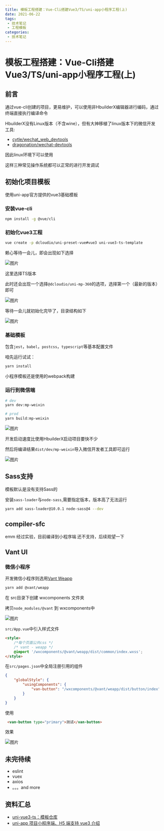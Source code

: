 ```yaml
---
title: 模板工程搭建：Vue-Cli搭建Vue3/TS/uni-app小程序工程(上)
date: 2021-06-22
tags:
 - 技术笔记
 - 工程模板
categories:
 - 技术笔记
---
```

# 模板工程搭建：Vue-Cli搭建Vue3/TS/uni-app小程序工程(上)

## 前言

通过vue-cli创建的项目，更易维护，可以使用非HbuilderX编辑器进行编码，通过终端直接执行编译命令

HbuilderX没有Linux版本（不含wine），但有大神移植了linux版本下的微信开发工具:
* [cytle/wechat_web_devtools](https://github.com/cytle/wechat_web_devtools)
* [dragonation/wechat-devtools](https://github.com/dragonation/wechat-devtools)

因此linux环境下可以使用

这样三种常见操作系统都可以正常的进行开发调试

## 初始化项目模板
使用uni-app官方提供的vue3基础模板

### 安装vue-cli
```sh
npm install -g @vue/cli
```
### 初始化vue3工程 
```sh
vue create -p dcloudio/uni-preset-vue#vue3 uni-vue3-ts-template
```

赖心等待一会儿，即会出现如下选择

![图片](https://img.cdn.sugarat.top/mdImg/MTYyNDM2NTIzMjc2MA==624365232760)

这里选择TS版本

此时还会出现一个选择`@dcloudio/uni-mp-360`的选项，选择第一个（最新的版本）即可

![图片](https://img.cdn.sugarat.top/mdImg/MTYyNDM2NTM3MDMwMQ==624365370301)

等待一会儿就初始化完毕了，目录结构如下

![图片](https://img.cdn.sugarat.top/mdImg/MTYyNDM2NjE1MDY4MA==624366150680)

### 基础模板
包含`jest`，`babel`，`postcss`，`typescript`等基本配置文件

咱先运行试试：
```sh
yarn install
```

小程序模板还是使用的webpack构建
### 运行到微信端
```sh
# dev
yarn dev:mp-weixin

# prod
yarn build:mp-weixin
```

![图片](https://img.cdn.sugarat.top/mdImg/MTYyNDM2NjcxODY5MQ==624366718691)

开发启动速度比使用HbuilderX启动项目要快不少

然后将编译结果`dist/dev/mp-weixin`导入微信开发者工具即可运行

![图片](https://img.cdn.sugarat.top/mdImg/MTYyNDM3MDAwMjk4NQ==624370002985)


## Sass支持
模板默认是没有支持Sass的

安装`sass-loader`与`node-sass`,需要指定版本，版本高了无法运行
```sh
yarn add sass-loader@10.0.1 node-sass@4 --dev
```
## compiler-sfc
emm 经过实验，目前编译到小程序端 还不支持，后续观望一下

## Vant UI
### 微信小程序
开发微信小程序则选用[Vant Weapp](https://vant-contrib.gitee.io/vant-weapp/#/home)
```sh
yarn add @vant/weapp
```

在 src目录下创建 wxcomponents 文件夹

拷贝`node_modules/@vant` 到 wxcomponents中

![图片](https://img.cdn.sugarat.top/mdImg/MTYyNDM3NjI0ODcyMg==624376248723)

`src/App.vue`中引入样式文件
```html
<style>
    /*每个页面公共css */
    /* vant - weapp */
    @import '/wxcomponents/@vant/weapp/dist/common/index.wxss';
</style>
```


在`src/pages.json`中全局注册引用的组件
```json
{
	"globalStyle": {
		"usingComponents": {
			"van-button": "/wxcomponents/@vant/weapp/dist/button/index"
		}
	}
}
```

使用
```html
 <van-button type="primary">测试</van-button>
```

效果

![图片](https://img.cdn.sugarat.top/mdImg/MTYyNDM3NjU4NTkwNg==624376585906)

## 未完待续
* eslint
* vuex
* axios
* 。。。and more
## 资料汇总
* [uni-vue3-ts：模板仓库](https://github.com/Desain7/uni-vue3-ts-template)
* [uni-app 项目小程序端、H5 端支持 vue3 介绍](https://ask.dcloud.net.cn/article/37834)

